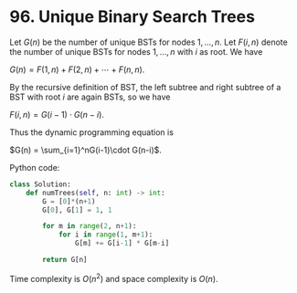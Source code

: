 # 96. Unique Binary Search Trees

Let $G(n)$ be the number of unique BSTs for nodes $1,\ldots,n$. Let $F(i, n)$ denote the number of unique BSTs for nodes $1,\ldots,n$ with $i$ as root. We have

$G(n) = F(1, n) + F(2, n) + \cdots + F(n, n)$.

 By the recursive definition of BST, the left subtree and right subtree of a BST with root $i$ are again BSTs, so we have

$F(i, n) = G(i-1)\cdot G(n-i)$.

Thus the dynamic programming equation is

$G(n) = \sum_{i=1}^nG(i-1)\cdot G(n-i)$.

Python code:

```python
class Solution:
    def numTrees(self, n: int) -> int:
        G = [0]*(n+1)
        G[0], G[1] = 1, 1

        for m in range(2, n+1):
            for i in range(1, m+1):
                G[m] += G[i-1] * G[m-i]

        return G[n]
```

Time complexity is $O(n^2)$ and space complexity is $O(n)$.